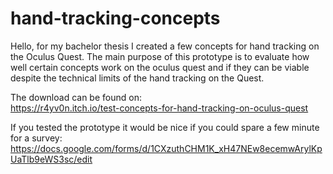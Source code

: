 # hand-tracking-concepts
Hello,
for my bachelor thesis I created a few concepts for hand tracking on the Oculus Quest. The main purpose of this prototype is to evaluate how well certain concepts work on the oculus quest and if they can be viable despite the technical limits of the hand tracking on the Quest.

The download can be found on:<br/>
https://r4yv0n.itch.io/test-concepts-for-hand-tracking-on-oculus-quest

If you tested the prototype it would be nice if you could spare a few minute for a survey:
https://docs.google.com/forms/d/1CXzuthCHM1K_xH47NEw8ecemwArylKpUaTlb9eWS3sc/edit
